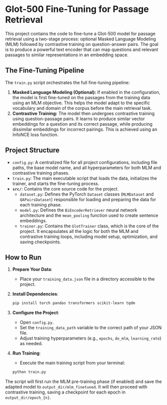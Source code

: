 # Glot-500 Fine-Tuning for Passage Retrieval

This project contains the code to fine-tune a Glot-500 model for passage retrieval using a two-stage process: optional Masked Language Modeling (MLM) followed by contrastive training on question-answer pairs. The goal is to produce a powerful text encoder that can map questions and relevant passages to similar representations in an embedding space.

## The Fine-Tuning Pipeline

The `train.py` script orchestrates the full fine-tuning pipeline:

1.  **Masked Language Modeling (Optional):** If enabled in the configuration, the model is first fine-tuned on the passages from the training data using an MLM objective. This helps the model adapt to the specific vocabulary and domain of the corpus before the main retrieval task.
2.  **Contrastive Training:** The model then undergoes contrastive training using question-passage pairs. It learns to produce similar vector embeddings for a question and its correct passage, while producing dissimilar embeddings for incorrect pairings. This is achieved using an InfoNCE loss function.

## Project Structure

-   `config.py`: A centralized file for all project configurations, including file paths, the base model name, and all hyperparameters for both MLM and contrastive training phases.
-   `train.py`: The main executable script that loads the data, initializes the trainer, and starts the fine-tuning process.
-   **`src/`**: Contains the core source code for the project.
    -   `dataset.py`: Defines the PyTorch `Dataset` classes (`MLMDataset` and `QAPairsDataset`) responsible for loading and preparing the data for each training phase.
    -   `model.py`: Defines the `BiEncoderRetriever` neural network architecture and the `mean_pooling` function used to create sentence embeddings.
    -   `trainer.py`: Contains the `GlotTrainer` class, which is the core of the project. It encapsulates all the logic for both the MLM and contrastive training loops, including model setup, optimization, and saving checkpoints.

## How to Run

1.  **Prepare Your Data**:
    -   Place your `training_data.json` file in a directory accessible to the project.

2.  **Install Dependencies**:
    ```bash
    pip install torch pandas transformers scikit-learn tqdm
    ```

3.  **Configure the Project**:
    -   Open `config.py`.
    -   Set the `training_data_path` variable to the correct path of your JSON file.
    -   Adjust training hyperparameters (e.g., `epochs`, `do_mlm`, `learning_rate`) as needed.

4.  **Run Training**:
    -   Execute the main training script from your terminal:
    ```bash
    python train.py
    ```

The script will first run the MLM pre-training phase (if enabled) and save the adapted model to `output_dir/mlm_finetuned`. It will then proceed with contrastive training, saving a checkpoint for each epoch in `output_dir/epoch_{n}`.